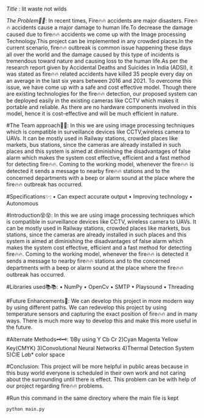 *Title* : lit waste not wilds

*The Problem🚩🚩*:
In recent times, Fire🔥🔥 accidents are major disasters. Fire🔥🔥 accidents cause a major damage to human life.To decrease the damage caused due to fire🔥🔥 accidents we come up with the Image processing Technology.This project can be implemented in any crowded places.In the current scenario, fire🔥🔥 outbreak is common issue happening these days all over the world and the damage caused by this type of incidents is tremendous toward nature and causing loss to the human life.As per the research report given by Accidental Deaths and Suicides in India (ADSI), it was stated as fire🔥🔥 related accidents have killed 35 people every day on an average in the last six years between 2016 and 2021. To overcome this issue, we have come up with a safe and cost effective model. Though there are existing technologies for the fire🔥🔥 detection, our proposed system can be deployed easily in the existing cameras like CCTV which makes it portable and reliable. As there are no hardware components involved in this model, hence it is cost-effective and will be much efficient in nature.

#The Team approach🙌🙌:
In this we are using image processing techniques which is compatible in surveillance devices like CCTV,wireless camera to UAVs. It can be mostly used in Railway stations, crowded places like markets, bus stations, since the cameras are already installed in such places and this system is aimed at diminishing the disadvantages of false alarm which makes the system cost effective, efficient and a fast method for detecting fire🔥🔥. Coming to the working model, whenever the fire🔥🔥 is detected it sends a message to nearby fire🔥🔥 stations and to the concerned departments with a beep or alarm sound at the place where the fire🔥🔥 outbreak has occurred.

#Specifications✨:
• Can expect accurate output
• Improving technology
• Autonomous

#Introduction😵😵:
In this we are using image processing techniques which is compatible in surveillance devices like CCTV, wireless camera to UAVs. It can be mostly used in Railway stations, crowded places like markets, bus stations, since the cameras are already installed in such places and this system is aimed at diminishing the disadvantages of false alarm which makes the system cost effective, efficient and a fast method for detecting fire🔥🔥. Coming to the working model, whenever the fire🔥🔥 is detected it sends a 
message to nearby fire🔥🔥 stations and to the concerned departments with a beep or alarm sound at the place where the fire🔥🔥 outbreak has occurred.

#Libraries used📚📚:
• NumPy
• OpenCv
• SMTP 
• Playsound
• Threading

#Future Enhancements🔮:
We can develop this project in more modern way by using different paths. We can redevelop this project by using temperature sensors and capturing 
the exact position of fire🔥🔥 and in many ways. There is much more way to develop this and make this more useful in the future.

#Alternate Methods🗝️🗝️:
1)By using Y Cb Cr
2)Cyan Magenta Yellow Key(CMYK)
3)Convolutional Neural Networks
4)Thermal Detection System
5)CIE L*a*b* color space


#Conclusion:
This project will be more helpful in public areas because in this busy world everyone is scheduled in their own work and not caring about the 
surrounding until there is effect. This problem can be with help of our project regarding fire🔥🔥 problems.

#Run this command in the same directory where the main file is kept
```
python main.py
```
